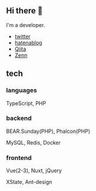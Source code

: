 ## Hi there 👋

I'm a developer.

- [twitter](https://twitter.com/shotanue)
- [hatenablog](https://shotanue.hatenablog.com/)
- [Qiita](https://qiita.com/shotanue)
- [Zenn](https://zenn.dev/shotanue)


## tech
### languages
TypeScript, PHP

### backend

BEAR.Sunday(PHP), Phalcon(PHP)

MySQL, Redis, Docker

### frontend
Vue(2-3), Nuxt, jQuery

XState, Ant-design



